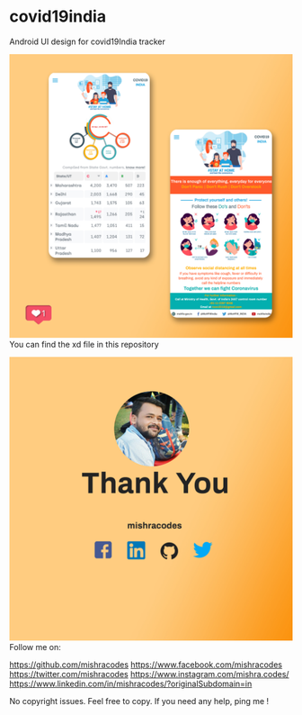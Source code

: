 # covid19india
Android UI design for covid19India tracker

![Overall Deisgn of the App](https://github.com/mishracodes/covid19india/blob/master/assets/p1.jpg)
You can find the xd file in this repository

![Find me on FB LINKEDIN and Twitter](https://github.com/mishracodes/covid19india/blob/master/assets/p2.jpg)
Follow me on:

https://github.com/mishracodes
https://www.facebook.com/mishracodes
https://twitter.com/mishracodes
https://www.instagram.com/mishra.codes/
https://www.linkedin.com/in/mishracodes/?originalSubdomain=in

No  copyright issues.
Feel free to copy. If you need any help, ping me !
